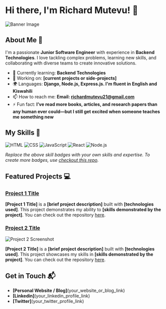 # Hi there, I'm Richard Mutevu! 👋

![Banner Image](your_banner_image_url_here)

## About Me 🚀

I'm a passionate **Junior Software Engineer** with experience in **Backend Technologies**. I love tackling complex problems, learning new skills, and collaborating with diverse teams to create innovative solutions.

- 🌱 Currently learning: **Backend Technologies**
- 🔭 Working on: **[current projects or side-projects]**
- 🌍 Languages: **Django, Node.js, Express.js. I'm fluent in English and Kiswahili**
- 📫 How to reach me: **Email: richardmutevu21@gmail.com**
- ⚡ Fun fact: **I’ve read more books, articles, and research papers than any human ever could—but I still get excited when someone teaches me something new**

## My Skills 🧠

![HTML](https://img.shields.io/badge/-HTML-E34F26?style=flat-square&logo=html5&logoColor=white)
![CSS](https://img.shields.io/badge/-CSS-1572B6?style=flat-square&logo=css3&logoColor=white)
![JavaScript](https://img.shields.io/badge/-JavaScript-F7DF1E?style=flat-square&logo=javascript&logoColor=black)
![React](https://img.shields.io/badge/-React-61DAFB?style=flat-square&logo=react&logoColor=black)
![Node.js](https://img.shields.io/badge/-Node.js-339933?style=flat-square&logo=node.js&logoColor=white)

*Replace the above skill badges with your own skills and expertise. To create more badges, use [checkout this repo](https://github.com/alexandresanlim/Badges4-README.md-Profile).*

## Featured Projects 💻

### [Project 1 Title](project_1_link)



**[Project 1 Title]** is a **[brief project description]** built with **[technologies used]**. This project demonstrates my ability to **[skills demonstrated by the project]**. You can check out the repository [here](project_1_repository_link).

### [Project 2 Title](project_2_link)

![Project 2 Screenshot](project_2_screenshot_url)

**[Project 2 Title]** is a **[brief project description]** built with **[technologies used]**. This project showcases my skills in **[skills demonstrated by the project]**. You can check out the repository [here](project_2_repository_link).

## Get in Touch 📬

- **[Personal Website / Blog]**(your_website_or_blog_link)
- **[Linkedin]**(your_linkedin_profile_link)
- **[Twitter]**(your_twitter_profile_link)




